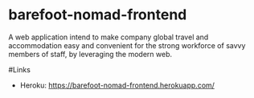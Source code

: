 # barefoot-nomad-frontend
A web application intend to make company global travel and accommodation easy and convenient for the strong workforce of savvy members of staff, by leveraging the modern web.

#Links
- Heroku: https://barefoot-nomad-frontend.herokuapp.com/
